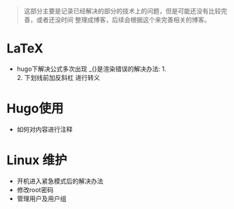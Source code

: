 
<!--more-->

> 这部分主要是记录已经解决的部分的技术上的问题，但是可能还没有比较完善，或者还没时间
整理成博客，后续会根据这个来完善相关的博客。

# LaTeX
 
- hugo下解决公式多次出现 \_{}是渲染错误的解决办法: 1. <div>  2. 下划线前加反斜杠
进行转义

# Hugo使用

- 如何对内容进行注释

# Linux 维护

- 开机进入紧急模式后的解决办法
- 修改root密码
- 管理用户及用户组
